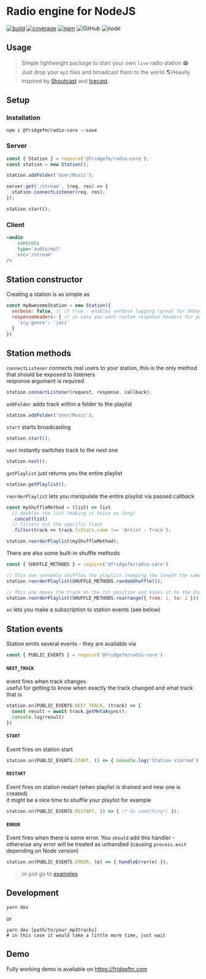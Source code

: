 # Radio engine for NodeJS
[![build](https://img.shields.io/circleci/build/github/ch1ller0/fridgefm-radio-core.svg)](https://circleci.com/gh/ch1ller0/fridgefm-radio-core)
[![coverage](https://img.shields.io/codecov/c/gh/ch1ller0/fridgefm-radio-core.svg)](https://codecov.io/gh/ch1ller0/fridgefm-radio-core)
[![npm](https://img.shields.io/npm/dw/@fridgefm/radio-core.svg)](https://www.npmjs.com/package/@fridgefm/radio-core)
![GitHub](https://img.shields.io/github/license/ch1ller0/fridgefm-radio-core.svg)
![node](https://img.shields.io/node/v/@fridgefm/radio-core.svg)

## Usage

> Simple lightweight package to start your own `live` radio station 📻 Just drop your `mp3` files and broadcast them to the world 🌎Heavily inspired by [Shoutcast](https://www.shoutcast.com) and [Icecast](http://icecast.org).

## Setup

### Installation
```
npm i @fridgefm/radio-core --save
```
### Server
```javascript
const { Station } = require('@fridgefm/radio-core');
const station = new Station();

station.addFolder('User/Music');

server.get('/stream', (req, res) => {
  station.connectListener(req, res);
});

station.start();
```
### Client
```html
<audio
    controls
    type='audio/mp3'
    src='/stream'
/>
```

## Station constructor
Creating a station is as simple as 
```javascript
const myAwesomeStation = new Station({
  verbose: false, // if true - enables verbose logging (great for debugging),
  responseHeaders: { // in case you want custom response headers for your endpoint
    'icy-genre': 'jazz'
  }
})
```

## Station methods
`connectListener` connects real users to your station, this is the only method that should be exposed to listeners  
response argument is required
```javascript
station.connectListener(request, response, callback);
```
`addFolder` adds track within a folder to the playlist
```javascript
station.addFolder('User/Music');
```
`start` starts broadcasting
```javascript
station.start();
```
`next` instantly switches track to the next one
```javascript
station.next();
```
`getPlaylist` just returns you the entire playlist
```javascript
station.getPlaylist();
```
`reorderPlaylist` lets you manipulate the entire playlist via passed callback
```javascript
const myShuffleMethod = (list) => list
  // doubles the list (making it twice as long)
  .concat(list)
  // filters out the specific track
  .filter(track => track.fsStats.name !== 'Artist - Track'); 

station.reorderPlaylist(myShuffleMethod);
```
There are also some built-in shuffle methods
```javascript
const { SHUFFLE_METHODS } = require('@fridgefm/radio-core')

// This one randomly shuffles the playlist (keeping the length the same)
station.reorderPlaylist(SHUFFLE_METHODS.randomShuffle());

// This one moves the track on the 1st position and moves it to the 2nd position 
station.reorderPlaylist(SHUFFLE_METHODS.rearrange({ from: 1, to: 2 }));

```
`on` lets you make a subscription to station events (see below)

## Station events
Station emits several events - they are available via 
```javascript
const { PUBLIC_EVENTS } = require('@fridgefm/radio-core')
```
#### `NEXT_TRACK`
event fires when track changes  
useful for getting to know when exactly the track changed and what track that is
```javascript
station.on(PUBLIC_EVENTS.NEXT_TRACK, (track) => {
  const result = await track.getMetaAsync();
  console.log(result)
})
```

#### `START`
Event fires on station start  
```javascript
station.on(PUBLIC_EVENTS.START, () => { console.log('Station started') });
```

#### `RESTART`
Event fires on station restart (when playlist is drained and new one is created)  
it might be a nice time to shuffle your playlist for example
```javascript
station.on(PUBLIC_EVENTS.RESTART, () => { /* do something*/ });
```

#### `ERROR`
Event fires when there is some error. You `should` add this handler - otherwise any error will be treated as unhandled (causing `process.exit` depending on Node version)
```javascript
station.on(PUBLIC_EVENTS.ERROR, (e) => { handleError(e) });
```

> or just go to [examples](./examples/server.js)
## Development
```
yarn dev
```
or
```
yarn dev [path/to/your_mp3tracks]
# in this case it would take a little more time, just wait
```

## Demo
Fully working demo is available on https://fridgefm.com
